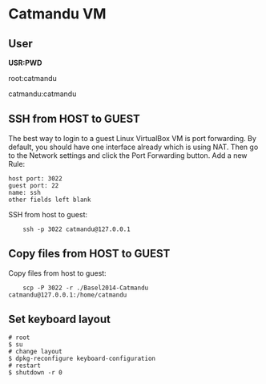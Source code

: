 # Catmandu VM

## User

**USR:PWD**

root:catmandu

catmandu:catmandu

## SSH from HOST to GUEST

The best way to login to a guest Linux VirtualBox VM is port forwarding. By default, you should have one interface already which is using NAT. Then go to the Network settings and click the Port Forwarding button. Add a new Rule:

    host port: 3022
    guest port: 22
    name: ssh
    other fields left blank

SSH from host to guest:

```terminal
    ssh -p 3022 catmandu@127.0.0.1
```

## Copy files from HOST to GUEST

Copy files from host to guest:

```terminal
    scp -P 3022 -r ./Basel2014-Catmandu catmandu@127.0.0.1:/home/catmandu
```

## Set keyboard layout

```terminal
# root
$ su
# change layout
$ dpkg-reconfigure keyboard-configuration
# restart
$ shutdown -r 0 
```